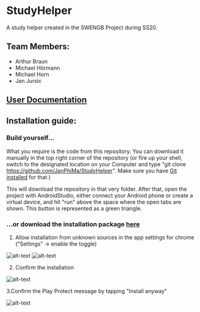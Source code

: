 # StudyHelper
A study helper created in the SWENGB Project during SS20.

## Team Members:
* Arthur Braun
* Michael Hörmann
* Michael Horn
* Jan Jursic

 ## [User Documentation](https://github.com/JanPhiMa/StudyHelper/raw/main/User%20Documentation%20StudyHelper.pdf)
 
  
 ## Installation guide: 
 
 ### Build yourself...
 
 What you require is the code from this repository. You can download it manually in the top right corner of the repository (or fire up your shell,
 switch to the designated location on your Computer and type "git clone https://github.com/JanPhiMa/StudyHelper". Make sure you have [Git installed](https://git-scm.com/book/en/v2/Getting-Started-Installing-Git) for that.) 
 
 This will download the repository in that very folder. After that, open the project with AndroidStudio, either connect your Android phone or create a virtual device, and hit "run" above the space where the open tabs are shown. 
 This button is represented as a green triangle.
 
 ### ...or download the installation package [here](https://github.com/JanPhiMa/StudyHelper/raw/main/StudyHelper.apk)
 
1. Allow installation from unknown sources in the app settings for chrome ("Settings" -> enable the toggle)

![alt-text](https://i.imgur.com/ijfoqLT.png)
![alt-text](https://i.imgur.com/dh4EcaI.png)

2. Confirm the installation

![alt-text](https://i.imgur.com/cpKHi8W.png)

3.Confirm the Play Protect message by tapping "Install anyway"

![alt-text](https://i.imgur.com/1D1onHF.png)
